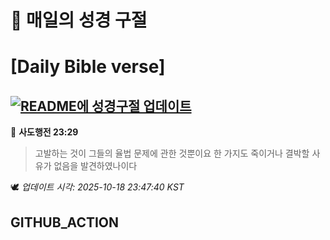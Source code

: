 # 🙏 매일의 성경 구절
# [Daily Bible verse]
## [![README에 성경구절 업데이트](https://github.com/DONGSUKA/first_test/actions/workflows/update-readme-bible.yml/badge.svg)](https://github.com/DONGSUKA/first_test/actions/workflows/update-readme-bible.yml)
<!-- START_BIBLE_VERSE -->
📖 **사도행전 23:29**
> 고발하는 것이 그들의 율법 문제에 관한 것뿐이요 한 가지도 죽이거나 결박할 사유가 없음을 발견하였나이다

🕊️ _업데이트 시각: 2025-10-18 23:47:40 KST_
  <!-- END_BIBLE_VERSE -->
## GITHUB_ACTION
